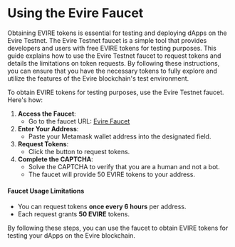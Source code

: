 # Using the Evire Faucet

Obtaining EVIRE tokens is essential for testing and deploying dApps on the Evire Testnet. The Evire Testnet faucet is a simple tool that provides developers and users with free EVIRE tokens for testing purposes. This guide explains how to use the Evire Testnet faucet to request tokens and details the limitations on token requests. By following these instructions, you can ensure that you have the necessary tokens to fully explore and utilize the features of the Evire blockchain's test environment.

To obtain EVIRE tokens for testing purposes, use the Evire Testnet faucet. Here's how:

1. **Access the Faucet**:
   * Go to the faucet URL: [Evire Faucet](https://faucet.evire.io/)
2. **Enter Your Address**:
   * Paste your Metamask wallet address into the designated field.
3. **Request Tokens**:
   * Click the button to request tokens.
4. **Complete the CAPTCHA**:
   * Solve the CAPTCHA to verify that you are a human and not a bot.
   * The faucet will provide 50 EVIRE tokens to your address.

#### Faucet Usage Limitations

* You can request tokens **once every 6 hours** per address.
* Each request grants **50 EVIRE** tokens.

By following these steps, you can use the faucet to obtain EVIRE tokens for testing your dApps on the Evire blockchain.
